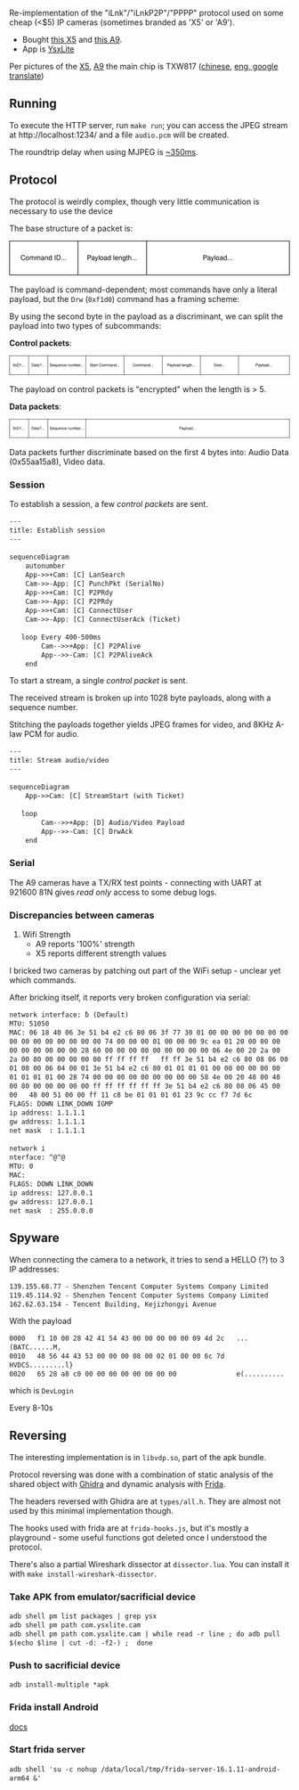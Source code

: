 Re-implementation of the "iLnk"/"iLnkP2P"/"PPPP" protocol used on some cheap (\<$5) IP cameras (sometimes branded as 'X5' or 'A9').

* Bought [this X5](https://www.aliexpress.com/item/1005006287788979.html) and [this A9](https://www.aliexpress.com/item/1005006117593880.html).
* App is [YsxLite](https://play.google.com/store/apps/details?id=com.ysxlite.cam&hl=en&gl=US)


Per pictures of the [X5](https://github.com/DavidVentura/cam-reverse/blob/master/pics/pcb.jpg?raw=true), [A9](https://github.com/DavidVentura/cam-reverse/blob/master/pics/pcb_a9.jpg?raw=true) the main chip is TXW817 ([chinese](https://www.taixin-semi.com/Product/ProductDetail?productId=306), [eng, google translate](https://www-taixin--semi-com.translate.goog/Product/ProductDetail?productId=306&_x_tr_sl=auto&_x_tr_tl=en&_x_tr_hl=en&_x_tr_pto=wapp))


## Running
To execute the HTTP server, run `make run`; you can access the JPEG stream at http://localhost:1234/ and a file `audio.pcm` will be created.

The roundtrip delay when using MJPEG is [~350ms](pics/delay.jpg).
## Protocol

The protocol is weirdly complex, though very little communication is necessary to use the device

The base structure of a packet is:

![](diagrams/packet.svg)

The payload is command-dependent; most commands have only a literal payload, but the `Drw` (`0xf1d0`) command has a framing scheme:

By using the second byte in the payload as a discriminant, we can split the payload into two types of subcommands:

**Control packets**:

![](diagrams/control_packet.svg)

The payload on control packets is "encrypted" when the length is > 5.

**Data packets**:

![](diagrams/data_packet.svg)

Data packets further discriminate based on the first 4 bytes into: Audio Data (0x55aa15a8), Video data.

### Session

To establish a session, a few _control packets_ are sent.
```mermaid
---
title: Establish session
---

sequenceDiagram
	autonumber
    App->>+Cam: [C] LanSearch
    Cam->>-App: [C] PunchPkt (SerialNo)
    App->>+Cam: [C] P2PRdy
    Cam->>-App: [C] P2PRdy
    App->>+Cam: [C] ConnectUser
    Cam->>-App: [C] ConnectUserAck (Ticket)
   
   loop Every 400-500ms
        Cam-->>+App: [C] P2PAlive
        App-->>-Cam: [C] P2PAliveAck
    end
```

To start a stream, a single _control packet_ is sent.

The received stream is broken up into 1028 byte payloads, along with a sequence number.

Stitching the payloads together yields JPEG frames for video, and 8KHz A-law PCM for audio.

```mermaid
---
title: Stream audio/video
---

sequenceDiagram
    App->>Cam: [C] StreamStart (with Ticket)
   
   loop
        Cam-->>+App: [D] Audio/Video Payload
        App-->>-Cam: [C] DrwAck
    end
```

### Serial

The A9 cameras have a TX/RX test points - connecting with UART at 921600 81N gives _read only_ access to some debug logs.

### Discrepancies between cameras

1. Wifi Strength
	- A9 reports '100%' strength
	- X5 reports different strength values

I bricked two cameras by patching out part of the WiFi setup - unclear yet which commands.

After bricking itself, it reports very broken configuration via serial:

```
network interface: ƀ (Default)
MTU: 51050
MAC: 06 18 40 06 3e 51 b4 e2 c6 80 06 3f 77 30 01 00 00 00 00 00 00 00 00 00 00 00 00 00 00 00 74 00 00 00 01 00 00 00 9c ea 01 20 00 00 00 00 00 00 00 00 00 28 60 00 00 00 00 00 00 00 00 00 06 4e 00 20 2a 00 2a 00 80 00 00 00 00 00 ff ff ff ff   ff ff 3e 51 b4 e2 c6 80 08 06 00 01 08 00 06 04 00 01 3e 51 b4 e2 c6 80 01 01 01 01 00 00 00 00 00 00 01 01 01 01 00 28 74 00 00 00 00 00 00 00 00 00 58 4e 00 20 48 00 48 00 80 00 00 00 00 00 ff ff ff ff ff ff 3e 51 b4 e2 c6 80 08 06 45 00 00   48 00 51 00 00 ff 11 c8 be 01 01 01 01 23 9c cc f7 7d 6c
FLAGS: DOWN LINK_DOWN IGMP
ip address: 1.1.1.1
gw address: 1.1.1.1
net mask  : 1.1.1.1

network i
nterface: ^@^@
MTU: 0
MAC: 
FLAGS: DOWN LINK_DOWN  
ip address: 127.0.0.1
gw address: 127.0.0.1
net mask  : 255.0.0.0   
```

## Spyware

When connecting the camera to a network, it tries to send a HELLO (?) to 3 IP addresses:
```
139.155.68.77 - Shenzhen Tencent Computer Systems Company Limited 
119.45.114.92 - Shenzhen Tencent Computer Systems Company Limited
162.62.63.154 - Tencent Building, Kejizhongyi Avenue
```

With the payload
```
0000   f1 10 00 28 42 41 54 43 00 00 00 00 00 09 4d 2c   ...(BATC......M,
0010   48 56 44 43 53 00 00 00 08 00 02 01 00 00 6c 7d   HVDCS.........l}
0020   65 28 a8 c0 00 00 00 00 00 00 00 00               e(..........
```

which is `DevLogin`

Every 8-10s
## Reversing

The interesting implementation is in `libvdp.so`, part of the apk bundle.

Protocol reversing was done with a combination of static analysis of the shared object with [Ghidra](https://ghidra-sre.org/) and dynamic analysis with [Frida](https://frida.re/docs/javascript-api/).

The headers reversed with Ghidra are at `types/all.h`. They are almost not used by this minimal implementation though.

The hooks used with frida are at `frida-hooks.js`, but it's mostly a playground - some useful functions got deleted once I understood the protocol.

There's also a partial Wireshark dissector at `dissector.lua`. You can install it with `make install-wireshark-dissector`.

### Take APK from emulator/sacrificial device
```
adb shell pm list packages | grep ysx
adb shell pm path com.ysxlite.cam
adb shell pm path com.ysxlite.cam | while read -r line ; do adb pull $(echo $line | cut -d: -f2-) ;  done
```
### Push to sacrificial device
```
adb install-multiple *apk
```

### Frida install Android

[docs](https://frida.re/docs/android/)

### Start frida server

```
adb shell 'su -c nohup /data/local/tmp/frida-server-16.1.11-android-arm64 &'
```
